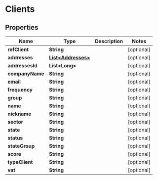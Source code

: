 # Clients

## Properties
Name | Type | Description | Notes
------------ | ------------- | ------------- | -------------
**refClient** | **String** |  |  [optional]
**addresses** | [**List&lt;Addresses&gt;**](Addresses.md) |  |  [optional]
**addressesId** | **List&lt;Long&gt;** |  |  [optional]
**companyName** | **String** |  |  [optional]
**email** | **String** |  |  [optional]
**frequency** | **String** |  |  [optional]
**group** | **String** |  |  [optional]
**name** | **String** |  |  [optional]
**nickname** | **String** |  |  [optional]
**sector** | **String** |  |  [optional]
**state** | **String** |  |  [optional]
**status** | **String** |  |  [optional]
**stateGroup** | **String** |  |  [optional]
**score** | **String** |  |  [optional]
**typeClient** | **String** |  |  [optional]
**vat** | **String** |  |  [optional]

